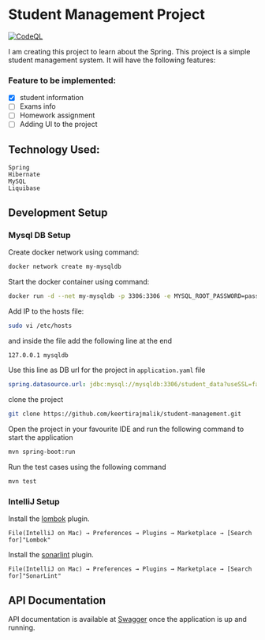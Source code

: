 # Student Management Project

[![CodeQL](https://github.com/keertirajmalik/student-management/actions/workflows/codeql-analysis.yml/badge.svg)](https://github.com/keertirajmalik/student-management/actions/workflows/codeql-analysis.yml)

I am creating this project to learn about the Spring. This project is a simple student management system. It will have
the following features:

### Feature to be implemented:

- [x] student information
- [ ] Exams info
- [ ] Homework assignment
- [ ] Adding UI to the project

## Technology Used:

    Spring
    Hibernate
    MySQL
    Liquibase

## Development Setup

### Mysql DB Setup

Create docker network using command:

```bash
docker network create my-mysqldb
```

Start the docker container using command:

```bash
docker run -d --net my-mysqldb -p 3306:3306 -e MYSQL_ROOT_PASSWORD=password -e MYSQL_DATABASE=student_data --name mysqldb mysql:latest --port 3306
```

Add IP to the hosts file:

```bash
sudo vi /etc/hosts
```

and inside the file add the following line at the end

```bash
127.0.0.1 mysqldb
```

Use this line as DB url for the project in `application.yaml` file

```yaml
spring.datasource.url: jdbc:mysql://mysqldb:3306/student_data?useSSL=false&allowPublicKeyRetrieval=true&createDatabaseIfNotExist=TRUE
```

clone the project

```bash
git clone https://github.com/keertirajmalik/student-management.git
```

Open the project in your favourite IDE and run the following command to start the application

```bash
mvn spring-boot:run
```

Run the test cases using the following command

```bash
mvn test
```

### IntelliJ Setup

Install the [lombok](https://plugins.jetbrains.com/plugin/6317-lombok-plugin) plugin.

```
File(IntelliJ on Mac) → Preferences → Plugins → Marketplace → [Search for]"Lombok"
```

Install the [sonarlint](https://plugins.jetbrains.com/plugin/7973-sonarlintz) plugin.

``` 
File(IntelliJ on Mac) → Preferences → Plugins → Marketplace → [Search for]"SonarLint"
```

## API Documentation

API documentation is available at [Swagger](http://localhost:9090/swagger-ui.html) once the application is up and
running.
